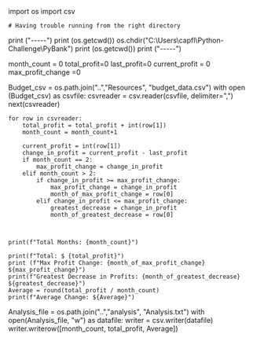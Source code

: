 import os
import csv

    # Having trouble running from the right directory
print ("-----")
print (os.getcwd())
os.chdir("C:\\Users\\capfl\\Python-Challenge\\PyBank")
print (os.getcwd())
print ("-----")

month_count = 0
total_profit=0
last_profit=0
current_profit = 0 
max_profit_change =0

Budget_csv = os.path.join("..","Resources", "budget_data.csv")
with open (Budget_csv) as csvfile:
    csvreader = csv.reader(csvfile, delimiter=",")
    next(csvreader)

    for row in csvreader: 
        total_profit = total_profit + int(row[1])
        month_count = month_count+1

        current_profit = int(row[1])
        change_in_profit = current_profit - last_profit
        if month_count == 2:
            max_profit_change = change_in_profit
        elif month_count > 2:
            if change_in_profit >= max_profit_change:
                max_profit_change = change_in_profit
                month_of_max_profit_change = row[0]
            elif change_in_profit <= max_profit_change:
                greatest_decrease = change_in_profit
                month_of_greatest_decrease = row[0]
        
     
        
    print(f"Total Months: {month_count}")

    print(f"Total: $ {total_profit}")
    print (f"Max Profit Change: {month_of_max_profit_change} ${max_profit_change}")
    print(f"Greatest Decrease in Profits: {month_of_greatest_decrease} ${greatest_decrease}")
    Average = round(total_profit / month_count)
    print(f"Average Change: ${Average}")

        
Analysis_file = os.path.join("..","analysis", "Analysis.txt")
with open(Analysis_file, "w") as datafile:
    writer = csv.writer(datafile)
    writer.writerow([month_count, total_profit, Average])
